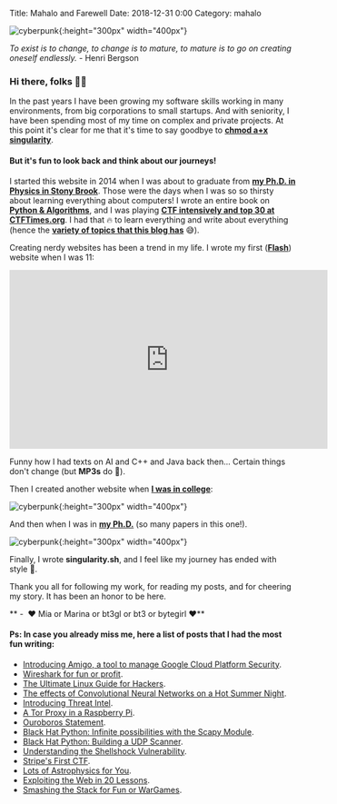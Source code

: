 Title: Mahalo and Farewell
Date: 2018-12-31 0:00
Category: mahalo


![cyberpunk](./cyberpunk/bt2.png){:height="300px" width="400px"}




*To exist is to change, to change is to mature, to mature is to go on creating oneself endlessly.* - Henri Bergson



### Hi there, folks 👋🏼


In the past years I have been growing my software skills working in many environments, from big corporations to small startups. And with seniority, I have been spending most of my time on complex and private projects. At this point it's clear for me that it's time to say goodbye to **[chmod a+x singularity](http://marinasteinkirch.com)**. 



#### But it's fun to look back and think about our journeys!



I started this website in 2014 when I was about to graduate from **[my Ph.D. in Physics in Stony Brook](http://www.astro.sunysb.edu/steinkirch/index.html)**. Those were the days when I was so so thirsty about learning everything about computers! I wrote an entire book on **[Python & Algorithms](https://github.com/bt3gl/Python-and-Algorithms-and-Data-Structures)**, and I was playing **[CTF intensively and top 30 at CTFTimes.org](https://ctftime.org/stats/2014)**. I had that 🔥 to learn everything and write about everything (hence the **[variety of topics that this blog has](http://marinasteinkirch.com/archives.html)** 😅). 



Creating nerdy websites has been a trend in my life. I wrote my first (**[Flash](https://get.adobe.com/flashplayer/about/)**) website when I was 11:



<iframe width="560" height="315" src="https://www.youtube.com/embed/gJ6t8Ogstfc" frameborder="0" allow="accelerometer; autoplay; encrypted-media; gyroscope; picture-in-picture" allowfullscreen></iframe>



Funny how I had texts on AI and C++ and Java back then... Certain things don't change (but **MP3s** do 🤣).



Then I created another website when **[I was in college](http://marinasteinkirch.com/projects_page/index.html)**:

![cyberpunk](./cyberpunk/w2.png){:height="300px" width="400px"}


And then when I was in **[my Ph.D.](http://www.astro.sunysb.edu/steinkirch/index.html)** (so many papers in this one!). 

![cyberpunk](./cyberpunk/w1.png){:height="300px" width="400px"}


Finally, I wrote **singularity.sh**, and I feel like my journey has ended with style 👾.



Thank you all for following my work, for reading my posts, and for cheering my story. It has been an honor to be here.



** ️- ️ ♥️ Mia or Marina or bt3gl or bt3 or bytegirl ♥️**



#### Ps: In case you already miss me, here a list of posts that I had the most fun writing:

- [Introducing Amigo, a tool to manage Google Cloud Platform Security](http://marinasteinkirch.com/introducing-amigo-a-tool-to-manage-google-cloud-platform-security.html).
- [Wireshark for fun or profit](http://marinasteinkirch.com/wiresharking-for-fun-or-profit.html).
- [The Ultimate Linux Guide for Hackers](http://marinasteinkirch.com/the-ultimate-linux-guide-for-hackers.html).
- [The effects of Convolutional Neural Networks on a Hot Summer Night](http://marinasteinkirch.com/the-effects-of-convolutional-neural-networks-on-a-hot-summer-night.html).
- [Introducing Threat Intel](http://marinasteinkirch.com/introducing-threat-intel.html).
- [A Tor Proxy in a Raspberry Pi](http://marinasteinkirch.com/a-tor-proxy-in-a-raspberry-pi.html).
- [Ouroboros Statement](http://marinasteinkirch.com/ouroboros-statement.html).
- [Black Hat Python: Infinite possibilities with the Scapy Module](http://marinasteinkirch.com/black-hat-python-infinite-possibilities-with-the-scapy-module.html).
- [Black Hat Python: Building a UDP Scanner](http://marinasteinkirch.com/black-hat-python-building-a-udp-scanner.html).
- [Understanding the Shellshock Vulnerability](http://marinasteinkirch.com/understanding-the-shellshock-vulnerability.html).
- [Stripe's First CTF](http://marinasteinkirch.com/the-first-stripe-ctf.html).
- [Lots of Astrophysics for You](http://marinasteinkirch.com/lots-of-astrophysics-for-you.html).
- [Exploiting the Web in 20 Lessons](http://marinasteinkirch.com/exploiting-the-web-in-20-lessons-natas.html).
- [Smashing the Stack for Fun or WarGames](http://marinasteinkirch.com/smashing-the-stack-for-fun-or-wargames-narnia-0-4.html).
